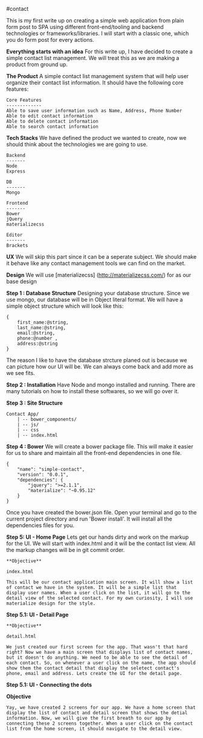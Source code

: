#contact

This is my first write up on creating a simple web application from plain form post to SPA using different front-end/tooling and backend technologies or frameworks/libraries. I will start with a classic one, which you do form post for every actions. 


**Everything starts with an idea** 
For this write up, I have decided to create a simple contact list management. We will treat this as we are making a product from ground up.


**The Product**
A simple contact list management system that will help user organize their contact list information. It should have the following core features:

    Core Features
    -------------
    Able to save user information such as Name, Address, Phone Number
    Able to edit contact information
    Able to delete contact information
    Able to search contact information


**Tech Stacks**
We have defined the product we wanted to create, now we should think about the technologies we are going to use. 
    
    Backend
    -------
    Node
    Express

    DB
    -------
    Mongo

    Frontend
    -------
    Bower
    jQuery
    materializecss
    
    Editor
    -------
    Brackets
    
    
    
**UX**
We will skip this part since it can be a seperate subject. We should make it behave like any contact management tools we can find on the market.
    

**Design**
We will use [materializecss] (http://materializecss.com/) for as our base design 
    

**Step 1 : Database Structure**
Designing your database structure. Since we use mongo, our database will be in Object literal format. We will have a simple object structure which will look like this:

    {
        first_name:@string,
        last_name:@string,
        email:@string,
        phone:@number ,
        address:@string
    }

The reason I like to have the database strcture planed out is because we can picture how our UI will be. We can always come back and add more as we see fits.
    


**Step 2 : Installation**
Have Node and mongo installed and running. There are many tutorials on how to install these softwares, so we will go over it.



**Step 3 : Site Structure**
    
    Contact App/
        | -- bower_components/
        | -- js/
        | -- css
        | -- index.html



**Step 4 : Bower**
We will create a bower package file. This will make it easier for us to share and maintain all the front-end dependencies in one file.

    {
        "name": "simple-contact",
        "version": "0.0.1",
        "dependencies": {
            "jquery": ">=2.1.1",
            "materialize": "~0.95.12"
        }
    }
    
Once you have created the bower.json file. Open your terminal and go to the current project directory and run 'Bower install'. It will install all the dependencies files for you.
    
    
**Step 5: UI - Home Page**
Lets get our hands dirty and work on the markup for the UI. We will start with index.html and it will be the contact list view. All the markup changes will be in git commit order.

    **Objective**
    
    index.html 
    
    This will be our contact application main screen. It will show a list of contact we have in the system. It will be a simple list that display user names. When a user click on the list, it will go to the detail view of the selected contact. For my own curiosity, I will use materialize design for the style.
    
**Step 5.1: UI - Detail Page**
    
    **Objective**
    
    detail.html
    
    We just created our first screen for the app. That wasn't that hard right? Now we have a main screen that displays list of contact names, but it doesn't do anything. We need to be able to see the detail of each contact. So, on whenever a user click on the name, the app should show them the contact detail that display the seletect contact's phone, email and address. Lets create the UI for the detail page.

    
**Step 5.1: UI - Connecting the dots**

   **Objective**
    
    Yay, we have created 2 screens for our app. We have a home screen that display the list of contact and detail screen that shows the detial information. Now, we will give the first breath to our app by connecting these 2 screens together. When a user click on the contact list from the home screen, it should navigate to the detail view.